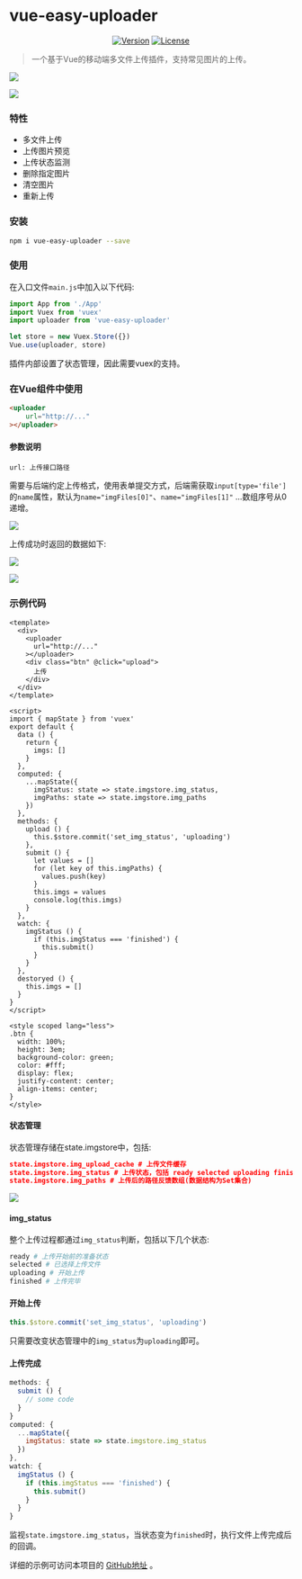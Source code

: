 # vue-easy-uploader

<p align="center">
  <a href="https://www.npmjs.com/package/vue-easy-uploader"><img src="https://img.shields.io/npm/v/vue-easy-uploader.svg" alt="Version"></a>
  <a href="https://www.npmjs.com/package/vue-easy-uploader"><img src="https://img.shields.io/npm/l/vue.svg" alt="License"></a>
</p>

> 一个基于Vue的移动端多文件上传插件，支持常见图片的上传。

![](https://raw.githubusercontent.com/quanzaiyu/vue-easy-uploader/master/static/05.png)

![](https://raw.githubusercontent.com/quanzaiyu/vue-easy-uploader/master/static/06.png)



### 特性

- 多文件上传
- 上传图片预览
- 上传状态监测
- 删除指定图片
- 清空图片
- 重新上传



### 安装

```bash
npm i vue-easy-uploader --save
```



### 使用

在入口文件`main.js`中加入以下代码:

```js
import App from './App'
import Vuex from 'vuex'
import uploader from 'vue-easy-uploader'

let store = new Vuex.Store({})
Vue.use(uploader, store)
```

插件内部设置了状态管理，因此需要vuex的支持。



### 在Vue组件中使用

```html
<uploader
	url="http://..."
></uploader>
```

#### 参数说明

```
url: 上传接口路径
```

需要与后端约定上传格式，使用表单提交方式，后端需获取`input[type='file']`的`name`属性，默认为`name="imgFiles[0]"`、`name="imgFiles[1]"` ...数组序号从0递增。

![](https://raw.githubusercontent.com/quanzaiyu/vue-easy-uploader/master/static/03.png)

上传成功时返回的数据如下:

![](https://raw.githubusercontent.com/quanzaiyu/vue-easy-uploader/master/static/04.png)

![](https://raw.githubusercontent.com/quanzaiyu/vue-easy-uploader/master/static/01.png)



### 示例代码

```vue
<template>
  <div>
    <uploader
      url="http://..."
    ></uploader>
    <div class="btn" @click="upload">
      上传
    </div>
  </div>
</template>

<script>
import { mapState } from 'vuex'
export default {
  data () {
    return {
      imgs: []
    }
  },
  computed: {
    ...mapState({
      imgStatus: state => state.imgstore.img_status,
      imgPaths: state => state.imgstore.img_paths
    })
  },
  methods: {
    upload () {
      this.$store.commit('set_img_status', 'uploading')
    },
    submit () {
      let values = []
      for (let key of this.imgPaths) {
        values.push(key)
      }
      this.imgs = values
      console.log(this.imgs)
    }
  },
  watch: {
    imgStatus () {
      if (this.imgStatus === 'finished') {
        this.submit()
      }
    }
  },
  destoryed () {
    this.imgs = []
  }
}
</script>

<style scoped lang="less">
.btn {
  width: 100%;
  height: 3em;
  background-color: green;
  color: #fff;
  display: flex;
  justify-content: center;
  align-items: center;
}
</style>
```

#### 状态管理

状态管理存储在state.imgstore中，包括:

```json
state.imgstore.img_upload_cache # 上传文件缓存
state.imgstore.img_status # 上传状态，包括 ready selected uploading finished
state.imgstore.img_paths # 上传后的路径反馈数组(数据结构为Set集合)
```

![](https://raw.githubusercontent.com/quanzaiyu/vue-easy-uploader/master/static/02.png)

#### img_status

整个上传过程都通过`img_status`判断，包括以下几个状态:

```bash
ready # 上传开始前的准备状态
selected # 已选择上传文件
uploading # 开始上传
finished # 上传完毕
```

#### 开始上传

```js
this.$store.commit('set_img_status', 'uploading')
```

只需要改变状态管理中的`img_status`为`uploading`即可。

#### 上传完成

```js
methods: {
  submit () {
    // some code
  }
}
computed: {
  ...mapState({
    imgStatus: state => state.imgstore.img_status
  })
},
watch: {
  imgStatus () {
    if (this.imgStatus === 'finished') {
      this.submit()
    }
  }
}
```

监视`state.imgstore.img_status`，当状态变为`finished`时，执行文件上传完成后的回调。



详细的示例可访问本项目的 [GitHub地址](https://github.com/quanzaiyu/vue-easy-uploader) 。

